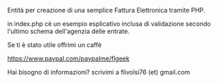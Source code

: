 Entità per creazione di una semplice Fattura Elettronica tramite PHP.

in index.php cè un esempio esplicativo inclusa di validazione secondo l'ultimo schema dell'agenzia delle entrate.

Se ti è stato utile offrimi un caffè

https://www.paypal.com/paypalme/flgeek

Hai bisogno di informazioni? scrivimi a flivolsi76 (et) gmail.com
